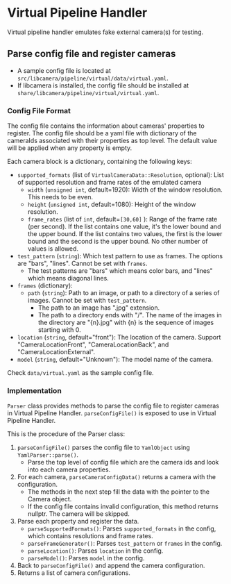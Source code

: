# Virtual Pipeline Handler

Virtual pipeline handler emulates fake external camera(s) for testing.

## Parse config file and register cameras

- A sample config file is located at `src/libcamera/pipeline/virtual/data/virtual.yaml`.
- If libcamera is installed, the config file should be installed at
  `share/libcamera/pipeline/virtual/virtual.yaml`.

### Config File Format
The config file contains the information about cameras' properties to register.
The config file should be a yaml file with dictionary of the cameraIds
associated with their properties as top level. The default value will be applied
when any property is empty.

Each camera block is a dictionary, containing the following keys:
- `supported_formats` (list of `VirtualCameraData::Resolution`, optional):
  List of supported resolution and frame rates of the emulated camera
    - `width` (`unsigned int`, default=1920): Width of the window resolution.
      This needs to be even.
    - `height` (`unsigned int`, default=1080): Height of the window resolution.
    - `frame_rates` (list of `int`, default=`[30,60]` ): Range of the frame
      rate (per second). If the list contains one value, it's the lower bound
      and the upper bound. If the list contains two values, the first is the
      lower bound and the second is the upper bound. No other number of values
      is allowed.
- `test_pattern` (`string`): Which test pattern to use as frames. The options
  are "bars", "lines". Cannot be set with `frames`.
  - The test patterns are "bars" which means color bars, and "lines" which means
    diagonal lines.
- `frames` (dictionary):
  - `path` (`string`): Path to an image, or path to a directory of a series of
    images. Cannot be set with `test_pattern`.
    - The path to an image has ".jpg" extension.
    - The path to a directory ends with "/". The name of the images in the
      directory are "{n}.jpg" with {n} is the sequence of images starting with 0.
- `location` (`string`, default="front"): The location of the camera. Support
  "CameraLocationFront", "CameraLocationBack", and "CameraLocationExternal".
- `model` (`string`, default="Unknown"): The model name of the camera.

Check `data/virtual.yaml` as the sample config file.

### Implementation

`Parser` class provides methods to parse the config file to register cameras
in Virtual Pipeline Handler. `parseConfigFile()` is exposed to use in
Virtual Pipeline Handler.

This is the procedure of the Parser class:
1. `parseConfigFile()` parses the config file to `YamlObject` using `YamlParser::parse()`.
    - Parse the top level of config file which are the camera ids and look into
      each camera properties.
2. For each camera, `parseCameraConfigData()` returns a camera with the configuration.
    - The methods in the next step fill the data with the pointer to the Camera object.
    - If the config file contains invalid configuration, this method returns
      nullptr. The camera will be skipped.
3. Parse each property and register the data.
    - `parseSupportedFormats()`: Parses `supported_formats` in the config, which
      contains resolutions and frame rates.
    - `parseFrameGenerator()`: Parses `test_pattern` or `frames` in the config.
    - `parseLocation()`: Parses `location` in the config.
    - `parseModel()`: Parses `model` in the config.
4. Back to `parseConfigFile()` and append the camera configuration.
5. Returns a list of camera configurations.
